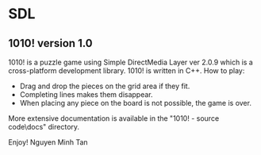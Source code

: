 # SDL
  1010! version 1.0
  ---
  1010! is a puzzle game using Simple DirectMedia Layer ver 2.0.9 which is a cross-platform development library.
  1010! is written in C++.
  How to play: 
  + Drag and drop the pieces on the grid area if they fit.
  + Completing lines makes them disappear.
  + When placing any piece on the board is not possible, the game is over.

  More extensive documentation is available in the "1010! - source code\docs" directory.

  Enjoy!
	Nguyen Minh Tan
